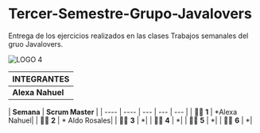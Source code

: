 # Tercer-Semestre-Grupo-Javalovers
Entrega de los ejercicios realizados en las clases
Trabajos semanales  del gruo Javalovers.


![LOGO 4](https://github.com/CodeSystem2022/Tercer-Semestre-Grupo-Javalovers/assets/112019412/81b9cf41-b756-4394-a8e8-ec9423770176)

|**INTEGRANTES**|
|-----------------|
|**Alexa Nahuel**|


| **Semana** | **Scrum Master** | 
| ---- | ---- | --- | --- | --- | 
| 👩‍💻 **1** |   *Alexa Nahuel|
| 👩‍💻 **2** | * Aldo Rosales|
| 👨‍💻 **3** | *|
| 👨‍💻 **4** | *|
| 👨‍💻 **5** | *| 
| 👨‍💻 **6** | *|  


